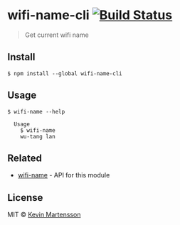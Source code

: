 # wifi-name-cli [![Build Status](https://travis-ci.org/kevva/wifi-name-cli.svg?branch=master)](https://travis-ci.org/kevva/wifi-name-cli)

> Get current wifi name


## Install

```
$ npm install --global wifi-name-cli
```


## Usage

```
$ wifi-name --help

  Usage
    $ wifi-name
    wu-tang lan
```


## Related

* [wifi-name](https://github.com/kevva/wifi-name) - API for this module


## License

MIT © [Kevin Martensson](https://github.com/kevva)
